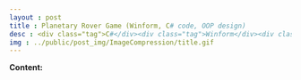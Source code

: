 ```yaml
---
layout : post
title : Planetary Rover Game (Winform, C# code, OOP design)
desc : <div class="tag">C#</div><div class="tag">Winform</div><div class="tag">.NET</div><div class="tag">OOP</div></br> 
img : ../public/post_img/ImageCompression/title.gif
---
```

**Content:**
<!-- MarkdownTOC depth=3 -->


<!-- /MarkdownTOC -->